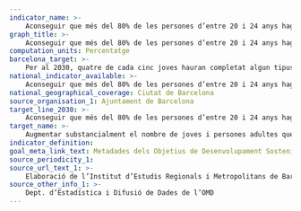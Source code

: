 ```yaml
---
indicator_name: >-
    Aconseguir que més del 80% de les persones d’entre 20 i 24 anys hagin completat amb èxit, com a mínim, estudis de Batxillerat o de Cicle Formatiu de Grau Mig
graph_title: >-
    Aconseguir que més del 80% de les persones d’entre 20 i 24 anys hagin completat amb èxit, com a mínim, estudis de Batxillerat o de Cicle Formatiu de Grau Mig
computation_units: Percentatge
barcelona_target: >-
    Per al 2030, quatre de cada cinc joves hauran completat algun tipus de formació postobligatòria
national_indicator_available: >-
    Aconseguir que més del 80% de les persones d’entre 20 i 24 anys hagin completat amb èxit, com a mínim, estudis de Batxillerat o de Cicle Formatiu de Grau Mig
national_geographical_coverage: Ciutat de Barcelona
source_organisation_1: Ajuntament de Barcelona
target_line_2030: >-
    Aconseguir que més del 80% de les persones d’entre 20 i 24 anys hagin completat amb èxit, com a mínim, estudis de Batxillerat o de Cicle Formatiu de Grau Mig
target_name: >-
    Augmentar substancialment el nombre de joves i persones adultes que tenen les competències necessàries, en particular tècniques i professionals, per a accedir a l’ocupació, el treball digne i l’emprenedoria
indicator_definition:
goal_meta_link_text: Metadades dels Objetius de Desenvolupament Sostenible de les Nacions Unides (pdf 894kB)
source_periodicity_1: 
source_url_text_1: >-
    Elaboració de l’Institut d’Estudis Regionals i Metropolitans de Barcelona (IERMB) a partir del Dept. d’Estadística i Difusió de Dades de l’OMD
source_other_info_1: >-
    Dept. d’Estadística i Difusió de Dades de l’OMD
---
```

